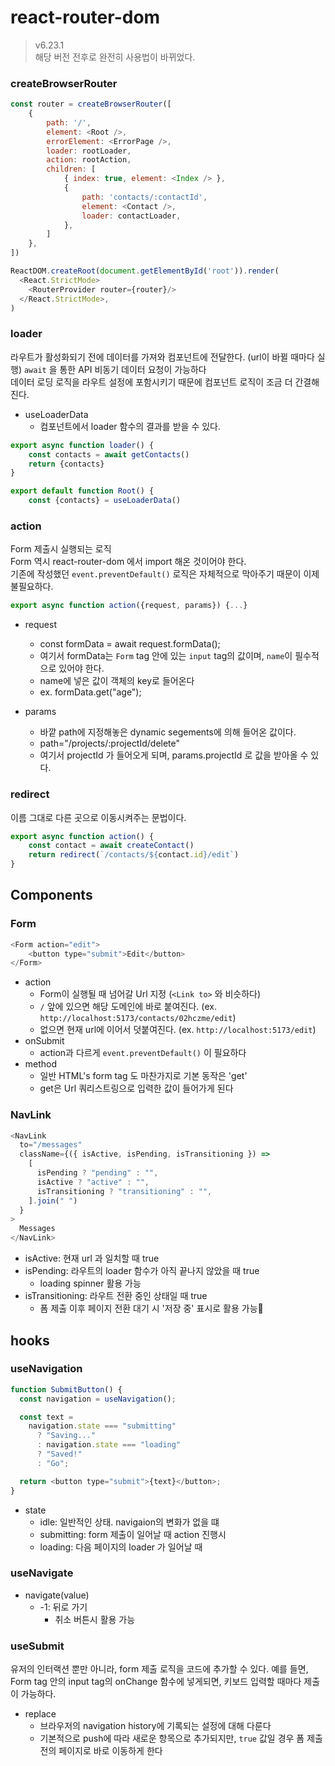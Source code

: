 # react-router-dom

> v6.23.1  
> 해당 버전 전후로 완전히 사용법이 바뀌었다.

### createBrowserRouter

```javascript
const router = createBrowserRouter([
    {
        path: '/',
        element: <Root />,
        errorElement: <ErrorPage />,
        loader: rootLoader,
        action: rootAction,
        children: [
            { index: true, element: <Index /> },
            {
                path: 'contacts/:contactId',
                element: <Contact />,
                loader: contactLoader,
            },
        ]
    },
])

ReactDOM.createRoot(document.getElementById('root')).render(
  <React.StrictMode>
    <RouterProvider router={router}/>
  </React.StrictMode>,
)
```

### loader

라우트가 활성화되기 전에 데이터를 가져와 컴포넌트에 전달한다. (url이 바뀔 때마다 실행)
`await` 을 통한 API 비동기 데이터 요청이 가능하다  
데이터 로딩 로직을 라우트 설정에 포함시키기 때문에 컴포넌트 로직이 조금 더 간결해진다.

- useLoaderData
  - 컴포넌트에서 loader 함수의 결과를 받을 수 있다.

```javascript
export async function loader() {
    const contacts = await getContacts()
    return {contacts}
}

export default function Root() {
    const {contacts} = useLoaderData()
```

### action

Form 제출시 실행되는 로직  
Form 역시 react-router-dom 에서 import 해온 것이어야 한다.  
기존에 작성했던 `event.preventDefault()` 로직은 자체적으로 막아주기 때문이 이제 불필요하다.

```javascript
export async function action({request, params}) {...}
```

- request
  - const formData = await request.formData();
  - 여기서 formData는 `Form` tag 안에 있는 `input` tag의 값이며, `name`이 필수적으로 있어야 한다.
  - name에 넣은 값이 객체의 key로 들어온다
  - ex. formData.get("age");
 
- params
  - 바깥 path에 지정해놓은 dynamic segements에 의해 들어온 값이다.
  - path="/projects/:projectId/delete"
  - 여기서 projectId 가 들어오게 되며, params.projectId 로 값을 받아올 수 있다.

### redirect

이름 그대로 다른 곳으로 이동시켜주는 문법이다.

```javascript
export async function action() {
    const contact = await createContact()
    return redirect(`/contacts/${contact.id}/edit`)
}
```

## Components

### Form

```javascript
<Form action="edit">
    <button type="submit">Edit</button>
</Form>
```

- action
  - Form이 실행될 때 넘어갈 Url 지정 (`<Link to>` 와 비슷하다)
  - `/` 앞에 있으면 해당 도메인에 바로 붙여진다. (ex. `http://localhost:5173/contacts/02hczme/edit`)
  - 없으면 현재 url에 이어서 덧붙여진다. (ex. `http://localhost:5173/edit`)
- onSubmit
  - action과 다르게 `event.preventDefault()` 이 필요하다
- method
  - 일반 HTML's form tag 도 마찬가지로 기본 동작은 'get'
  - get은 Url 쿼리스트링으로 입력한 값이 들어가게 된다

### NavLink

```javascript
<NavLink
  to="/messages"
  className={({ isActive, isPending, isTransitioning }) =>
    [
      isPending ? "pending" : "",
      isActive ? "active" : "",
      isTransitioning ? "transitioning" : "",
    ].join(" ")
  }
>
  Messages
</NavLink>
```

- isActive: 현재 url 과 일치할 때 true
- isPending: 라우트의 loader 함수가 아직 끝나지 않았을 때 true
  - loading spinner 활용 가능
- isTransitioning: 라우트 전환 중인 상태일 때 true
  - 폼 제출 이후 페이지 전환 대기 시 '저장 중' 표시로 활용 가능

## hooks

### useNavigation

```javascript
function SubmitButton() {
  const navigation = useNavigation();

  const text =
    navigation.state === "submitting"
      ? "Saving..."
      : navigation.state === "loading"
      ? "Saved!"
      : "Go";

  return <button type="submit">{text}</button>;
}
```

- state
  - idle: 일반적인 상태. navigaion의 변화가 없을 떄
  - submitting: form 제출이 일어날 때 action 진행시
  - loading: 다음 페이지의 loader 가 일어날 때

### useNavigate

- navigate(value)
  - -1: 뒤로 가기
    - 취소 버튼시 활용 가능
  
### useSubmit

유저의 인터랙션 뿐만 아니라, form 제출 로직을 코드에 추가할 수 있다.
예를 들면, Form tag 안의 input tag의 onChange 함수에 넣게되면, 키보드 입력할 때마다 제출이 가능하다.

- replace
    - 브라우저의 navigation history에 기록되는 설정에 대해 다룬다
    - 기본적으로 push에 따라 새로운 항목으로 추가되지만, `true` 값일 경우 폼 제출 전의 페이지로 바로 이동하게 한다

